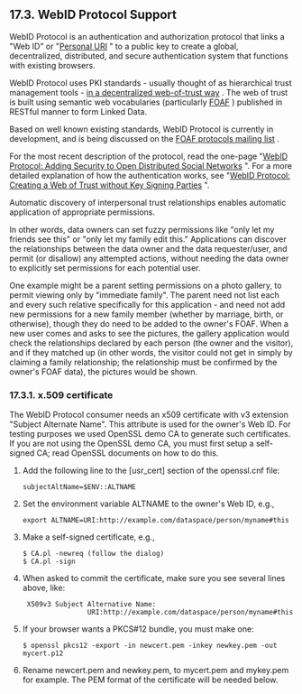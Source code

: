 <div>

<div>

<div>

<div>

## 17.3. WebID Protocol Support

</div>

</div>

</div>

WebID Protocol is an authentication and authorization protocol that
links a "Web ID" or "<a
href="http://virtuoso.openlinksw.com/dataspace/dav/wiki/Main/GetAPersonalURIIn5MinutesOrLess"
class="ulink" target="_top">Personal URI</a> " to a public key to create
a global, decentralized, distributed, and secure authentication system
that functions with existing browsers.

WebID Protocol uses PKI standards - usually thought of as hierarchical
trust management tools -
<a href="http://blogs.sun.com/bblfish/entry/foaf_ssl_pki_and_the"
class="ulink" target="_top">in a decentralized web-of-trust way</a> .
The web of trust is built using semantic web vocabularies (particularly
<a href="http://www.foaf-project.org/" class="ulink"
target="_top">FOAF</a> ) published in RESTful manner to form Linked
Data.

Based on well known existing standards, WebID Protocol is currently in
development, and is being discussed on the
<a href="http://lists.foaf-project.org/mailman/listinfo/foaf-protocols"
class="ulink" target="_top">FOAF protocols mailing list</a> .

For the most recent description of the protocol, read the one-page
"<a href="http://blogs.sun.com/bblfish/entry/foaf_ssl_adding_security_to"
class="ulink" target="_top">WebID Protocol: Adding Security to Open
Distributed Social Networks</a> ". For a more detailed explanation of
how the authentication works, see "<a
href="http://blogs.sun.com/bblfish/entry/more_on_authorization_in_foaf"
class="ulink" target="_top">WebID Protocol: Creating a Web of Trust
without Key Signing Parties</a> ".

Automatic discovery of interpersonal trust relationships enables
automatic application of appropriate permissions.

In other words, data owners can set fuzzy permissions like "only let my
friends see this" or "only let my family edit this." Applications can
discover the relationships between the data owner and the data
requester/user, and permit (or disallow) any attempted actions, without
needing the data owner to explicitly set permissions for each potential
user.

One example might be a parent setting permissions on a photo gallery, to
permit viewing only by "immediate family". The parent need not list each
and every such relative specifically for this application - and need not
add new permissions for a new family member (whether by marriage, birth,
or otherwise), though they do need to be added to the owner's FOAF. When
a new user comes and asks to see the pictures, the gallery application
would check the relationships declared by each person (the owner and the
visitor), and if they matched up (in other words, the visitor could not
get in simply by claiming a family relationship; the relationship must
be confirmed by the owner's FOAF data), the pictures would be shown.

<div>

<div>

<div>

<div>

### 17.3.1. x.509 certificate

</div>

</div>

</div>

The WebID Protocol consumer needs an x509 certificate with v3 extension
"Subject Alternate Name". This attribute is used for the owner's Web ID.
For testing purposes we used OpenSSL demo CA to generate such
certificates. If you are not using the OpenSSL demo CA, you must first
setup a self-signed CA; read OpenSSL documents on how to do this.

<div>

1.  Add the following line to the \[usr_cert\] section of the
    openssl.cnf file:

    ``` programlisting
    subjectAltName=$ENV::ALTNAME
    ```

2.  Set the environment variable ALTNAME to the owner's Web ID, e.g.,

    ``` programlisting
    export ALTNAME=URI:http://example.com/dataspace/person/myname#this
    ```

3.  Make a self-signed certificate, e.g.,

    ``` programlisting
    $ CA.pl -newreq (follow the dialog)
    $ CA.pl -sign
    ```

4.  When asked to commit the certificate, make sure you see several
    lines above, like:

    ``` programlisting
     X509v3 Subject Alternative Name:
                    URI:http://example.com/dataspace/person/myname#this
    ```

5.  If your browser wants a PKCS#12 bundle, you must make one:

    ``` programlisting
    $ openssl pkcs12 -export -in newcert.pem -inkey newkey.pem -out mycert.p12
    ```

6.  Rename newcert.pem and newkey.pem, to mycert.pem and mykey.pem for
    example. The PEM format of the certificate will be needed below.

</div>

</div>

</div>
